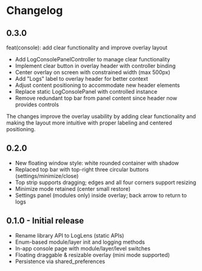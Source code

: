# Changelog

## 0.3.0

feat(console): add clear functionality and improve overlay layout

- Add LogConsolePanelController to manage clear functionality
- Implement clear button in overlay header with controller binding
- Center overlay on screen with constrained width (max 500px)
- Add "Logs" label to overlay header for better context
- Adjust content positioning to accommodate new header elements
- Replace static LogConsolePanel with controlled instance
- Remove redundant top bar from panel content since header now provides controls

The changes improve the overlay usability by adding clear functionality and making the layout more intuitive with proper labeling and centered positioning.

## 0.2.0

- New floating window style: white rounded container with shadow
- Replaced top bar with top-right three circular buttons (settings/minimize/close)
- Top strip supports dragging; edges and all four corners support resizing
- Minimize mode retained (center small restore)
- Settings panel (modules only) inside overlay; back arrow to return to logs

## 0.1.0 - Initial release

- Rename library API to LogLens (static APIs)
- Enum-based module/layer init and logging methods
- In-app console page with module/layer/level switches
- Floating draggable & resizable overlay (mini mode supported)
- Persistence via shared_preferences
